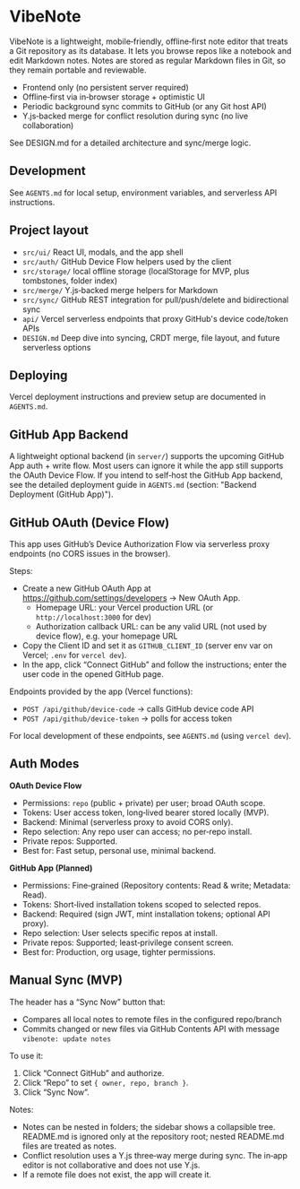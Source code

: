 # VibeNote

VibeNote is a lightweight, mobile‑friendly, offline‑first note editor that treats a Git repository as its database. It lets you browse repos like a notebook and edit Markdown notes. Notes are stored as regular Markdown files in Git, so they remain portable and reviewable.

- Frontend only (no persistent server required)
- Offline‑first via in‑browser storage + optimistic UI
- Periodic background sync commits to GitHub (or any Git host API)
- Y.js‑backed merge for conflict resolution during sync (no live collaboration)

See DESIGN.md for a detailed architecture and sync/merge logic.

## Development

See `AGENTS.md` for local setup, environment variables, and serverless API instructions.

## Project layout

- `src/ui/` React UI, modals, and the app shell
- `src/auth/` GitHub Device Flow helpers used by the client
- `src/storage/` local offline storage (localStorage for MVP, plus tombstones, folder index)
- `src/merge/` Y.js‑backed merge helpers for Markdown
- `src/sync/` GitHub REST integration for pull/push/delete and bidirectional sync
- `api/` Vercel serverless endpoints that proxy GitHub's device code/token APIs
- `DESIGN.md` Deep dive into syncing, CRDT merge, file layout, and future serverless options

## Deploying

Vercel deployment instructions and preview setup are documented in `AGENTS.md`.

## GitHub App Backend

A lightweight optional backend (in `server/`) supports the upcoming GitHub App auth + write flow. Most users can ignore it while the app still supports the OAuth Device Flow. If you intend to self‑host the GitHub App backend, see the detailed deployment guide in `AGENTS.md` (section: "Backend Deployment (GitHub App)").


## GitHub OAuth (Device Flow)

This app uses GitHub’s Device Authorization Flow via serverless proxy endpoints (no CORS issues in the browser).

Steps:

- Create a new GitHub OAuth App at https://github.com/settings/developers → New OAuth App.
  - Homepage URL: your Vercel production URL (or `http://localhost:3000` for dev)
  - Authorization callback URL: can be any valid URL (not used by device flow), e.g. your homepage URL
- Copy the Client ID and set it as `GITHUB_CLIENT_ID` (server env var on Vercel; `.env` for `vercel dev`).
- In the app, click “Connect GitHub” and follow the instructions; enter the user code in the opened GitHub page.

Endpoints provided by the app (Vercel functions):

- `POST /api/github/device-code` → calls GitHub device code API
- `POST /api/github/device-token` → polls for access token

For local development of these endpoints, see `AGENTS.md` (using `vercel dev`).

## Auth Modes

**OAuth Device Flow**

- Permissions: `repo` (public + private) per user; broad OAuth scope.
- Tokens: User access token, long‑lived bearer stored locally (MVP).
- Backend: Minimal (serverless proxy to avoid CORS only).
- Repo selection: Any repo user can access; no per‑repo install.
- Private repos: Supported.
- Best for: Fast setup, personal use, minimal backend.

**GitHub App (Planned)**

- Permissions: Fine‑grained (Repository contents: Read & write; Metadata: Read).
- Tokens: Short‑lived installation tokens scoped to selected repos.
- Backend: Required (sign JWT, mint installation tokens; optional API proxy).
- Repo selection: User selects specific repos at install.
- Private repos: Supported; least‑privilege consent screen.
- Best for: Production, org usage, tighter permissions.

## Manual Sync (MVP)

The header has a “Sync Now” button that:

- Compares all local notes to remote files in the configured repo/branch
- Commits changed or new files via GitHub Contents API with message `vibenote: update notes`

To use it:

1. Click “Connect GitHub” and authorize.
2. Click “Repo” to set `{ owner, repo, branch }`.
3. Click “Sync Now”.

Notes:

- Notes can be nested in folders; the sidebar shows a collapsible tree. README.md is ignored only at the repository root; nested README.md files are treated as notes.
- Conflict resolution uses a Y.js three‑way merge during sync. The in‑app editor is not collaborative and does not use Y.js.
- If a remote file does not exist, the app will create it.
